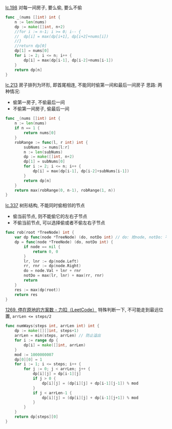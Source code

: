 [lc.198](https://leetcode.cn/problems/house-robber)
对每一间房子, 要么偷, 要么不偷
```go
func _(nums []int) int {
	n := len(nums)
	dp := make([]int, n+2)
	//for i := n-1; i >= 0; i-- {
	//	dp[i] = max(dp[i+1], dp[i+2]+nums[i])
	//}
	//return dp[0]
	dp[1] = nums[0]
	for i := 2; i <= n; i++ {
		dp[i] = max(dp[i-1], dp[i-2]+nums[i-1])
	}
	return dp[n]
}
```

[lc.213](https://leetcode.cn/problems/house-robber-ii)
房子排列为环形, 即首尾相连, 不能同时偷第一间和最后一间房子
思路: 两种情况: 
- 偷第一房子, 不偷最后一间
- 不偷第一间房子, 偷最后一间
```go
func _(nums []int) int {
	n := len(nums)
	if n == 1 {
		return nums[0]
	}
	robRange := func(l, r int) int {
		subNums := nums[l:r]
		n := len(subNums)
		dp := make([]int, n+2)
		dp[1] = subNums[0]
		for i := 2; i <= n; i++ {
			dp[i] = max(dp[i-1], dp[i-2]+subNums[i-1])
		}
		return dp[n]
	}
	return max(robRange(0, n-1), robRange(1, n))
}
```

[lc.337](https://leetcode.cn/problems/house-robber-iii)
树形结构, 不能同时偷相邻的节点
- 偷当前节点, 则不能偷它的左右子节点
- 不偷当前节点, 可以选择偷或者不偷左右子节点
```go
func rob(root *TreeNode) int {
	var dp func(node *TreeNode) (do, notDo int) // do: 抢node, notDo: 不抢node
	dp = func(node *TreeNode) (do, notDo int) {
		if node == nil {
			return 0, 0
		}
		lr, lnr := dp(node.Left)
		rr, rnr := dp(node.Right)
		do = node.Val + lnr + rnr
		notDo = max(lr, lnr) + max(rr, rnr)
		return
	}
	res := max(dp(root))
	return res
}
```

[1269. 停在原地的方案数 - 力扣（LeetCode）](https://leetcode.cn/problems/number-of-ways-to-stay-in-the-same-place-after-some-steps/description/)
特殊判断一下, 不可能走到最远位置, `arrLen <= steps/2`
```go
func numWays(steps int, arrLen int) int {
	dp := make([][]int, steps+1)
	arrLen = min(steps, arrLen) // 防止溢出
	for i := range dp {
		dp[i] = make([]int, arrLen)
	}
	mod := 1000000007
	dp[0][0] = 1
	for i := 1; i <= steps; i++ {
		for j := 0; j < arrLen; j++ {
			dp[i][j] = dp[i-1][j]
			if j > 0 {
				dp[i][j] = (dp[i][j] + dp[i-1][j-1]) % mod
			}
			if j < arrLen-1 {
				dp[i][j] = (dp[i][j] + dp[i-1][j+1]) % mod
			}
		}
	}
	return dp[steps][0]
}

```